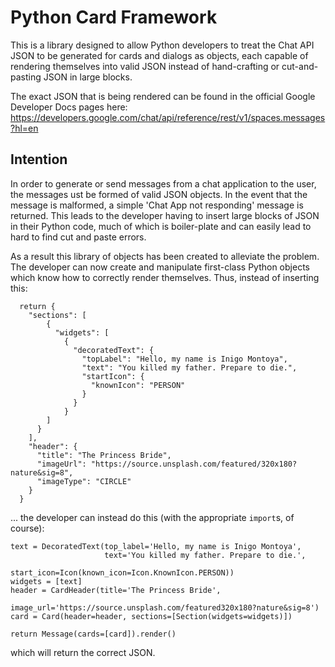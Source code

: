 # Python Card Framework

This is a library designed to allow Python developers to treat the Chat API
JSON to be generated for cards and dialogs as objects, each capable of
rendering themselves into valid JSON instead of hand-crafting or cut-and-pasting
JSON in large blocks.

The exact JSON that is being rendered can be found in the official Google
Developer Docs pages here: https://developers.google.com/chat/api/reference/rest/v1/spaces.messages?hl=en

## Intention

In order to generate or send messages from a chat application to the user, the
messages ust be formed of valid JSON objects. In the event that the message is
malformed, a simple 'Chat App not responding' message is returned. This leads
to the developer having to insert large blocks of JSON in their Python code,
much of which is boiler-plate and can easily lead to hard to find cut and paste
errors.

As a result this library of objects has been created to alleviate the problem.
The developer can now create and manipulate first-class Python objects which
know how to correctly render themselves. Thus, instead of inserting this:

```
  return {
    "sections": [
        {
          "widgets": [
            {
              "decoratedText": {
                "topLabel": "Hello, my name is Inigo Montoya",
                "text": "You killed my father. Prepare to die.",
                "startIcon": {
                  "knownIcon": "PERSON"
                }
              }
            }
        ]
      }
    ],
    "header": {
      "title": "The Princess Bride",
      "imageUrl": "https://source.unsplash.com/featured/320x180?nature&sig=8",
      "imageType": "CIRCLE"
    }
  }
```

... the developer can instead do this (with the appropriate `import`s, of course):

```
text = DecoratedText(top_label='Hello, my name is Inigo Montoya',
                     text='You killed my father. Prepare to die.',
                     start_icon=Icon(known_icon=Icon.KnownIcon.PERSON))
widgets = [text]
header = CardHeader(title='The Princess Bride',
                    image_url='https://source.unsplash.com/featured320x180?nature&sig=8')
card = Card(header=header, sections=[Section(widgets=widgets)])

return Message(cards=[card]).render()
```

which will return the correct JSON.
